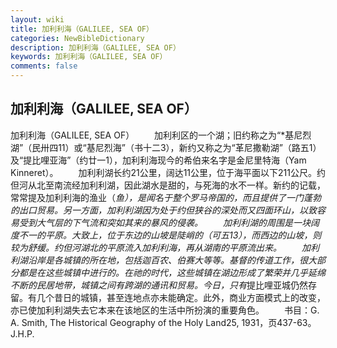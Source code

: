 ```yaml
---
layout: wiki
title: 加利利海（GALILEE, SEA OF）
categories: NewBibleDictionary
description: 加利利海（GALILEE, SEA OF）
keywords: 加利利海（GALILEE, SEA OF）
comments: false
---
```


## 加利利海（GALILEE, SEA OF）



加利利海（GALILEE, SEA OF）
　　加利利区的一个湖；旧约称之为“*基尼烈湖”（民卅四11）或“基尼烈海”（书十二3），新约又称之为“革尼撒勒湖”（路五1）及“提比哩亚海”（约廿一1），加利利海现今的希伯来名字是金尼里特海（Yam Kinneret）。
　　加利利湖长约21公里，阔达11公里，位于海平面以下211公尺。约但河从北至南流经加利利湖，因此湖水是甜的，与死海的水不一样。新约的记载，常常提及加利利海的渔业（*鱼），是闻名于整个罗马帝国的，而且提供了一门蓬勃的出口贸易。另一方面，加利利湖因为处于约但狭谷的深处而又四面环山，以致容易受到大气层的下气流和突如其来的暴风的侵袭。
　　加利利湖的周围是一块阔度不一的平原。大致上，位于东边的山坡是陡峭的（可五13），而西边的山坡，则较为舒缓。约但河湖北的平原流入加利利海，再从湖南的平原流出来。
　　加利利湖沿岸是各城镇的所在地，包括迦百农、伯赛大等等。基督的传道工作，很大部分都是在这些城镇中进行的。在祂的时代，这些城镇在湖边形成了繁荣并几乎延绵不断的民居地带，城镇之间有跨湖的通讯和贸易。今日，只有*提比哩亚城仍然存留。有几个昔日的城镇，甚至连地点亦未能确定。此外，商业方面模式上的改变，亦已使加利利湖失去它本来在该地区的生活中所扮演的重要角色。
　　书目：G. A. Smith, The Historical Geography of the Holy Land25,
1931，页437-63。
J.H.P.





